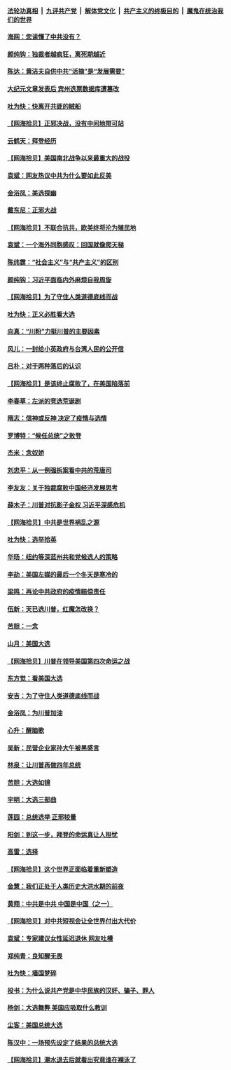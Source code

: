 ####  [法轮功真相](../../../../basic/blob/master/README.md?t=11240902) &nbsp;|&nbsp; [九评共产党](../../../../9ping.md/blob/master/README.md?t=11240902) &nbsp;|&nbsp; [解体党文化](../../../../jtdwh.md/blob/master/README.md?t=11240902)  &nbsp;|&nbsp; [共产主义的终极目的](../../../../gczydzjmd.md/blob/master/README.md?t=11240902) &nbsp;|&nbsp; [魔鬼在统治我们的世界](../../../../mgztzwmdsj.md/blob/master/README.md?t=11240902) 

#### [海网：您读懂了中共没有？](../pages/nsc993/n12570487.md?t=11240902) 

#### [颜纯钩：独裁者越疯狂，离死期越近](../pages/nsc993/n12569055.md?t=11240902) 

#### [陈达：黄洁夫自供中共“活摘”是“发展需要”](../pages/nsc993/n12568541.md?t=11240902) 

#### [大纪元文章发表后 宾州选票数据库遭篡改](../pages/nsc993/n12568105.md?t=11240902) 

#### [吐为快：快离开共匪的贼船](../pages/nsc993/n12568462.md?t=11240902) 

#### [【网海拾贝】正邪决战，没有中间地带可站](../pages/nsc993/n12568439.md?t=11240902) 

#### [云鹤天：拜登经历](../pages/nsc993/n12567294.md?t=11240902) 

#### [【网海拾贝】美国南北战争以来最重大的战役](../pages/nsc993/n12567247.md?t=11240902) 

#### [袁斌：网友热议中共为什么要如此反美](../pages/nsc993/n12567162.md?t=11240902) 

#### [金浴凤：美选探幽](../pages/nsc993/n12567147.md?t=11240902) 

#### [戴东尼：正邪大战](../pages/nsc993/n12567033.md?t=11240902) 

#### [【网海拾贝】不联合抗共，欧美终将沦为殖民地](../pages/nsc993/n12565068.md?t=11240902) 

#### [袁斌：一个海外同胞感叹：回国就像爬天梯](../pages/nsc993/n12564986.md?t=11240902) 

#### [陈纬霆：“社会主义”与“共产主义”的区别](../pages/nsc993/n12562417.md?t=11240902) 

#### [颜纯钩：习近平面临内外麻烦自我周旋](../pages/nsc993/n12563356.md?t=11240902) 

#### [【网海拾贝】为了守住人类道德底线而战](../pages/nsc993/n12562542.md?t=11240902) 

#### [吐为快：正义必胜看大选](../pages/nsc993/n12561967.md?t=11240902) 

#### [向真：“川粉”力挺川普的主要因素](../pages/nsc993/n12560774.md?t=11240902) 

#### [风儿：一封给小英政府与台湾人民的公开信](../pages/nsc993/n12560581.md?t=11240902) 

#### [吕朴：对于两种落后的认识](../pages/nsc993/n12560492.md?t=11240902) 

#### [【网海拾贝】是该终止腐败了，在美国陷落前](../pages/nsc993/n12559936.md?t=11240902) 

#### [李春草：左派的竞选荒诞剧](../pages/nsc993/n12558380.md?t=11240902) 

#### [隋志：信神或反神 决定了疫情与选情](../pages/nsc993/n12558255.md?t=11240902) 

#### [罗博特：“候任总统”之败登](../pages/nsc993/n12558189.md?t=11240902) 

#### [杰米：念奴娇](../pages/nsc993/n12558174.md?t=11240902) 

#### [刘忠平：从一例强拆案看中共的荒唐司](../pages/nsc993/n12558036.md?t=11240902) 

#### [李友友：关于独裁腐败中国经济发展思考](../pages/nsc993/n12558004.md?t=11240902) 

#### [薛木子：川普对抗影子金权 习近平深感危机](../pages/nsc993/n12557342.md?t=11240902) 

#### [【网海拾贝】中共是世界祸乱之源](../pages/nsc993/n12555353.md?t=11240902) 

#### [吐为快：选举拾英](../pages/nsc993/n12555041.md?t=11240902) 

#### [华旸：纽约等深蓝州共和党候选人的策略](../pages/nsc993/n12554309.md?t=11240902) 

#### [李劼：美国左媒的最后一个冬天是寒冷的](../pages/nsc993/n12552947.md?t=11240902) 

#### [梁鸣：再论中共政府的疫情赔偿责任](../pages/nsc993/n12553012.md?t=11240902) 

#### [伍新：天已选川普，红魔怎改换？](../pages/nsc993/n12552970.md?t=11240902) 

#### [苦胆：一念](../pages/nsc993/n12552957.md?t=11240902) 

#### [山月：美国大选](../pages/nsc993/n12552446.md?t=11240902) 

#### [【网海拾贝】川普在领导美国第四次命运之战](../pages/nsc993/n12551973.md?t=11240902) 

#### [东方觉：看美国大选](../pages/nsc993/n12551647.md?t=11240902) 

#### [安吉：为了守住人类道德底线而战](../pages/nsc993/n12551111.md?t=11240902) 

#### [金浴凤：为川普加油](../pages/nsc993/n12551085.md?t=11240902) 

#### [心升：醒脑歌](../pages/nsc993/n12550984.md?t=11240902) 

#### [吴新：民营企业家孙大午被黑感言](../pages/nsc993/n12550656.md?t=11240902) 

#### [林泉：让川普再做四年总统](../pages/nsc993/n12550640.md?t=11240902) 

#### [苦胆：大选如镜](../pages/nsc993/n12550630.md?t=11240902) 

#### [宇明：大选三部曲](../pages/nsc993/n12550603.md?t=11240902) 

#### [莲园：总统选举 正邪较量](../pages/nsc993/n12550594.md?t=11240902) 

#### [阳剑：到这一步，拜登的命运真让人担忧](../pages/nsc993/n12549093.md?t=11240902) 

#### [高雷：选择](../pages/nsc993/n12549087.md?t=11240902) 

#### [【网海拾贝】这个世界正面临着重新塑造](../pages/nsc993/n12548326.md?t=11240902) 

#### [金慧：我们正处于人类历史大洪水期的前夜](../pages/nsc993/n12547914.md?t=11240902) 

#### [黄翔：中共是中共 中国是中国（之一）](../pages/nsc993/n12547576.md?t=11240902) 

#### [【网海拾贝】对中共短视会让全世界付出大代价](../pages/nsc993/n12546043.md?t=11240902) 

#### [袁斌：专家建议女性延迟退休 网友吐槽](../pages/nsc993/n12545424.md?t=11240902) 

#### [郑纯青：良知醒无畏](../pages/nsc993/n12545394.md?t=11240902) 

#### [吐为快：墙国梦碎](../pages/nsc993/n12545309.md?t=11240902) 

#### [投书：为什么说共产党是中华民族的汉奸、骗子、罪人](../pages/nsc993/n12545089.md?t=11240902) 

#### [杨剑：大选舞弊 美国应吸取什么教训](../pages/nsc993/n12543937.md?t=11240902) 

#### [尘客：美国总统大选](../pages/nsc993/n12543828.md?t=11240902) 

#### [陈汉中：一场预先设定了结果的总统大选](../pages/nsc993/n12543564.md?t=11240902) 

#### [【网海拾贝】潮水退去后就看出究竟谁在裸泳了](../pages/nsc993/n12543321.md?t=11240902) 

